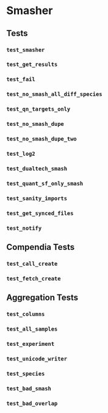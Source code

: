 # Smasher

## Tests

### `test_smasher`
### `test_get_results`
### `test_fail`
### `test_no_smash_all_diff_species`
### `test_qn_targets_only`
### `test_no_smash_dupe`
### `test_no_smash_dupe_two`
### `test_log2`
### `test_dualtech_smash`
### `test_quant_sf_only_smash`
### `test_sanity_imports`
### `test_get_synced_files`
### `test_notify`

## Compendia Tests

### `test_call_create`
### `test_fetch_create`

## Aggregation Tests

### `test_columns`
### `test_all_samples`
### `test_experiment`
### `test_unicode_writer`
### `test_species`
### `test_bad_smash`
### `test_bad_overlap`
